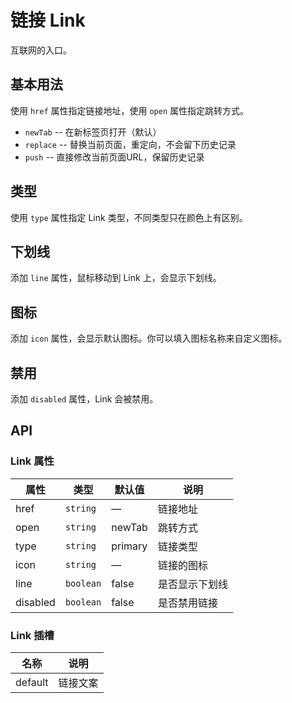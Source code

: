 # 链接 Link
互联网的入口。


## 基本用法
使用 `href` 属性指定链接地址，使用 `open` 属性指定跳转方式。
- `newTab` -- 在新标签页打开（默认）
- `replace` -- 替换当前页面，重定向，不会留下历史记录
- `push` -- 直接修改当前页面URL，保留历史记录
<demo src="./demo/link/basic.vue"/>


## 类型
使用 `type` 属性指定 Link 类型，不同类型只在颜色上有区别。
<demo src="./demo/link/type.vue"/>


## 下划线
添加 `line` 属性，鼠标移动到 Link 上，会显示下划线。
<demo src="./demo/link/line.vue"/>


## 图标
添加 `icon` 属性，会显示默认图标。你可以填入图标名称来自定义图标。
<demo src="./demo/link/icon.vue"/>


## 禁用
添加 `disabled` 属性，Link 会被禁用。
<demo src="./demo/link/disabled.vue"/>


## API

### Link 属性
| 属性 | 类型 | 默认值 | 说明 |
| --- | --- | --- | --- |
| href      | `string`  | —       | 链接地址 |
| open      | `string`  | newTab  | 跳转方式 |
| type      | `string`  | primary | 链接类型 |
| icon      | `string`  | —       | 链接的图标 |
| line      | `boolean` | false   | 是否显示下划线 |
| disabled  | `boolean` | false   | 是否禁用链接 |

### Link 插槽
| 名称 | 说明 |
| --- | --- |
| default | 链接文案 |
